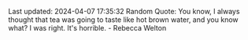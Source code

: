 Last updated: 2024-04-07 17:35:32
Random Quote: You know, I always thought that tea was going to taste like hot brown water, and you know what? I was right. It's horrible. - Rebecca Welton
